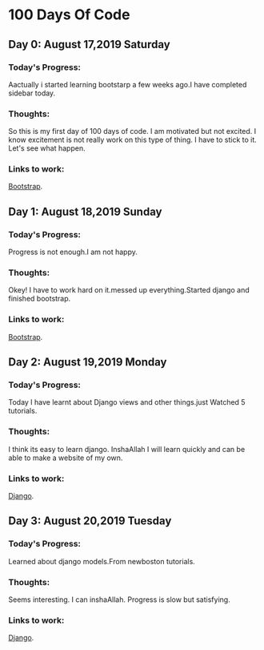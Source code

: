 # 100 Days Of Code

## Day 0: August 17,2019 Saturday

### Today's Progress:
Aactually i started learning bootstarp a few weeks ago.I have completed sidebar today.

### Thoughts:
So this is my first day of 100 days of code. I am motivated but not excited. I know excitement is not really work on this type of thing. I have to stick to it. Let's see what happen.

### Links to work: 
[Bootstrap](https://github.com/RakibulIslam1161062/Bootstrap).



## Day 1: August 18,2019 Sunday

### Today's Progress:
Progress is not enough.I am not happy.

### Thoughts:
Okey! I have to work hard on it.messed up everything.Started django and finished bootstrap.

### Links to work: 
[Bootstrap](https://github.com/RakibulIslam1161062/Bootstrap).


## Day 2: August 19,2019 Monday

### Today's Progress:
Today I have learnt about Django views and other things.just Watched 5 tutorials.

### Thoughts:
I think its easy to learn django. InshaAllah I will learn quickly and can be able to make a website of my own.

### Links to work: 
[Django](https://github.com/RakibulIslam1161062/Python-Projects/tree/master/website).


## Day 3: August 20,2019 Tuesday

### Today's Progress:
Learned about django models.From newboston tutorials.

### Thoughts:
Seems interesting. I can inshaAllah. Progress is slow but satisfying.

### Links to work: 
[Django](https://github.com/RakibulIslam1161062/Python-Projects/tree/master/website).